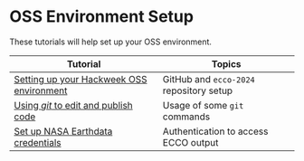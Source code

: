 # OSS Environment Setup

These tutorials will help set up your OSS environment.

| Tutorial | Topics |
| -  | - |
| [Setting up your Hackweek OSS environment](./oss_setup/oss_initial_repo.ipynb) | GitHub and `ecco-2024` repository setup |
| [Using *git* to edit and publish code](./oss_setup/Working_with_git.ipynb) | Usage of some `git` commands |
| [Set up NASA Earthdata credentials](./oss_setup/Earthdata_credentials.ipynb) | Authentication to access ECCO output |
